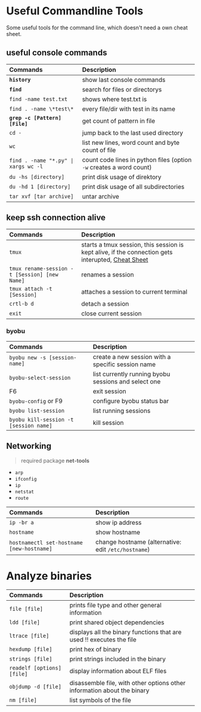 # Useful Commandline Tools

Some useful tools for the command line, which doesn't need a own cheat sheet.

## useful console commands

| Commands                                  | Description
| :---                                      | :---
| **`history`**                             | show last console commands
| **`find`**                                | search for files or directorys
| `find -name test.txt`                     | shows where test.txt is
| `find . -name \*test\*`                   | every file/dir with test in its name
| **`grep -c [Pattern] [File]`**            | get count of pattern in file
| `cd -`                                    | jump back to the last used directory
| `wc`                                      | list new lines, word count and byte count of file
| `find . -name "*.py" \| xargs wc -l`       | count code lines in python files (option `-w` creates a word count)
| `du -hs [directory]`                      | print disk usage of direktory
| `du -hd 1 [directory]`                    | print disk usage of all subdirectories
| `tar xvf [tar archive]`                   | untar archive

## keep ssh connection alive

| Commands                                    | Description
| :---                                        | :---
| `tmux`                                      | starts a tmux session, this session is kept alive, if the connection gets interupted, [Cheat Sheet](https://tmuxcheatsheet.com)
| `tmux rename-session -t [Session] [new Name]` | renames a session
| `tmux attach -t [Session]`                  | attaches a session to current terminal
| `crtl-b d`                                  | detach a session
| `exit`                                      | close current session

### byobu

| Commands                                    | Description
| :---                                        | :---
| `byobu new -s [session-name]`               | create a new session with a specific session name
| `byobu-select-session`                      | list currently running byobu sessions and select one
| F6                                          | exit session
| `byobu-config` or F9                        | configure byobu status bar
| `byobu list-session`                        | list running sessions
| `byobu kill-session -t [session name]`      | kill session


## Networking

> required package **net-tools**

- `arp`
- `ifconfig`
- `ip`
- `netstat`
- `route`

| Commands                                    | Description
| :---                                        | :---
| `ip -br a`                                  | show ip address
| `hostname`                                  | show hostname
| `hostnamectl set-hostname [new-hostname]`   | change hostname (alternative: edit `/etc/hostname`)


# Analyze binaries

| Commands                                    | Description
| :---                                        | :---
| `file [file]`                               | prints file type and other general information
| `ldd [file]`                                | print shared object dependencies
| `ltrace [file]`                             | displays all the binary functions that are used !! executes the file
| `hexdump [file]`                            | print hex of binary
| `strings [file]`                            | print strings included in the binary
| `readelf [options] [file]`                  | display information about ELF files
| `objdump -d [file]`                         | disassemble file, with other options other information about the binary
| `nm [file]`                                 | list symbols of the file
